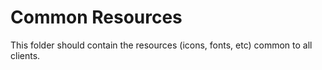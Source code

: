 # Common Resources
This folder should contain the resources (icons, fonts, etc) common to all clients.
